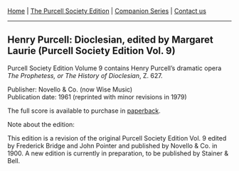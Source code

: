 [Home](/index.md)  |  [The Purcell Society Edition](/purcell-society-edition.md)  |  [Companion Series](/purcell-society-companion-series.md)  |  [Contact us](/contact-us.md)

***  

## Henry Purcell: Dioclesian, edited by Margaret Laurie (Purcell Society Edition Vol. 9)  

Purcell Society Edition Volume 9 contains Henry Purcell’s dramatic opera *The Prophetess, or The History of Dioclesian*, Z. 627.  

Publisher: Novello & Co. (now Wise Music)  
Publication date: 1961 (reprinted with minor revisions in 1979)  

The full score is available to purchase in [paperback](https://www.musicroom.com/product/musnov151009/purcell-society-volume-9.aspx).  

Note about the edition:  

This edition is a revision of the original Purcell Society Edition Vol. 9 edited by Frederick Bridge and John Pointer and published by Novello & Co. in 1900. A new edition is currently in preparation, to be published by Stainer & Bell.
